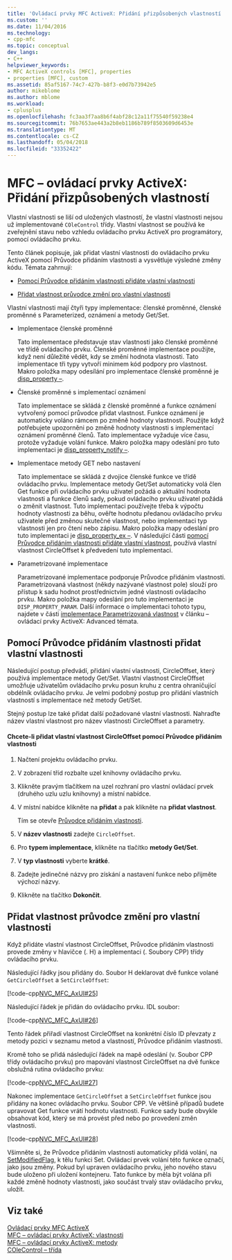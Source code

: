 ```yaml
---
title: 'Ovládací prvky MFC ActiveX: Přidání přizpůsobených vlastností | Microsoft Docs'
ms.custom: ''
ms.date: 11/04/2016
ms.technology:
- cpp-mfc
ms.topic: conceptual
dev_langs:
- C++
helpviewer_keywords:
- MFC ActiveX controls [MFC], properties
- properties [MFC], custom
ms.assetid: 85af5167-74c7-427b-b8f3-e0d7b73942e5
author: mikeblome
ms.author: mblome
ms.workload:
- cplusplus
ms.openlocfilehash: fc3aa3f7aa8b6f4abf28c12a11f75540f59238e4
ms.sourcegitcommit: 76b7653ae443a2b8eb1186b789f8503609d6453e
ms.translationtype: MT
ms.contentlocale: cs-CZ
ms.lasthandoff: 05/04/2018
ms.locfileid: "33352422"
---
```

# <a name="mfc-activex-controls-adding-custom-properties"></a>MFC – ovládací prvky ActiveX: Přidání přizpůsobených vlastností
Vlastní vlastnosti se liší od uložených vlastností, že vlastní vlastnosti nejsou už implementované `COleControl` třídy. Vlastní vlastnost se používá ke zveřejnění stavu nebo vzhledu ovládacího prvku ActiveX pro programátory, pomocí ovládacího prvku.  
  
 Tento článek popisuje, jak přidat vlastní vlastnosti do ovládacího prvku ActiveX pomocí Průvodce přidáním vlastnosti a vysvětluje výsledné změny kódu. Témata zahrnují:  
  
-   [Pomocí Průvodce přidáním vlastnosti přidáte vlastní vlastnosti](#_core_using_classwizard_to_add_a_custom_property)  
  
-   [Přidat vlastnost průvodce změní pro vlastní vlastnosti](#_core_classwizard_changes_for_custom_properties)  
  
 Vlastní vlastnosti mají čtyři typy implementace: členské proměnné, členské proměnné s Parameterized, oznámení a metody Get/Set.  
  
-   Implementace členské proměnné  
  
     Tato implementace představuje stav vlastnosti jako členské proměnné ve třídě ovládacího prvku. Členské proměnné implementace použijte, když není důležité vědět, kdy se změní hodnota vlastnosti. Tato implementace tři typy vytvoří minimem kód podpory pro vlastnost. Makro položka mapy odesílání pro implementace členské proměnné je [disp_property –](../mfc/reference/dispatch-maps.md#disp_property).  
  
-   Členské proměnné s implementací oznámení  
  
     Tato implementace se skládá z členské proměnné a funkce oznámení vytvořený pomocí průvodce přidat vlastnost. Funkce oznámení je automaticky voláno rámcem po změně hodnoty vlastnosti. Použijte když potřebujete upozorněni po změně hodnoty vlastnosti s implementací oznámení proměnné členů. Tato implementace vyžaduje více času, protože vyžaduje volání funkce. Makro položka mapy odeslání pro tuto implementaci je [disp_property_notify –](../mfc/reference/dispatch-maps.md#disp_property_notify).  
  
-   Implementace metody GET nebo nastavení  
  
     Tato implementace se skládá z dvojice členské funkce ve třídě ovládacího prvku. Implementace metody Get/Set automaticky volá člen Get funkce při ovládacího prvku uživatel požádá o aktuální hodnota vlastnosti a funkce členů sady, pokud ovládacího prvku uživatel požádá o změnit vlastnost. Tuto implementaci používejte třeba k výpočtu hodnoty vlastnosti za běhu, ověřte hodnotu předanou ovládacího prvku uživatele před změnou skutečné vlastnost, nebo implementaci typ vlastnosti jen pro čtení nebo zápisu. Makro položka mapy odeslání pro tuto implementaci je [disp_property_ex –](../mfc/reference/dispatch-maps.md#disp_property_ex). V následující části [pomocí Průvodce přidáním vlastnosti přidáte vlastní vlastnost](#_core_using_classwizard_to_add_a_custom_property), používá vlastní vlastnost CircleOffset k předvedení tuto implementaci.  
  
-   Parametrizované implementace  
  
     Parametrizované implementace podporuje Průvodce přidáním vlastnosti. Parametrizovaná vlastnost (někdy nazývané vlastnost pole) slouží pro přístup k sadu hodnot prostřednictvím jedné vlastnosti ovládacího prvku. Makro položka mapy odeslání pro tuto implementaci je `DISP_PROPERTY_PARAM`. Další informace o implementaci tohoto typu, najdete v části [implementace Parametrizovaná vlastnost](../mfc/mfc-activex-controls-advanced-topics.md) v článku – ovládací prvky ActiveX: Advanced témata.  
  
##  <a name="_core_using_classwizard_to_add_a_custom_property"></a> Pomocí Průvodce přidáním vlastnosti přidat vlastní vlastnosti  
 Následující postup předvádí, přidání vlastní vlastnosti, CircleOffset, který používá implementace metody Get/Set. Vlastní vlastnost CircleOffset umožňuje uživatelům ovládacího prvku posun kruhu z centra ohraničující obdélník ovládacího prvku. Je velmi podobný postup pro přidání vlastních vlastností s implementace než metody Get/Set.  
  
 Stejný postup lze také přidat další požadované vlastní vlastnosti. Nahraďte název vlastní vlastnost pro název vlastnosti CircleOffset a parametry.  
  
#### <a name="to-add-the-circleoffset-custom-property-using-the-add-property-wizard"></a>Chcete-li přidat vlastní vlastnost CircleOffset pomocí Průvodce přidáním vlastnosti  
  
1.  Načtení projektu ovládacího prvku.  
  
2.  V zobrazení tříd rozbalte uzel knihovny ovládacího prvku.  
  
3.  Klikněte pravým tlačítkem na uzel rozhraní pro vlastní ovládací prvek (druhého uzlu uzlu knihovny) a místní nabídce.  
  
4.  V místní nabídce klikněte na **přidat** a pak klikněte na **přidat vlastnost**.  
  
     Tím se otevře [Průvodce přidáním vlastnosti](../ide/names-add-property-wizard.md).  
  
5.  V **název vlastnosti** zadejte `CircleOffset`.  
  
6.  Pro **typem implementace**, klikněte na tlačítko **metody Get/Set**.  
  
7.  V **typ vlastnosti** vyberte **krátké**.  
  
8.  Zadejte jedinečné názvy pro získání a nastavení funkce nebo přijměte výchozí názvy.  
  
9. Klikněte na tlačítko **Dokončit**.  
  
##  <a name="_core_classwizard_changes_for_custom_properties"></a> Přidat vlastnost průvodce změní pro vlastní vlastnosti  
 Když přidáte vlastní vlastnost CircleOffset, Průvodce přidáním vlastnosti provede změny v hlavičce (. H) a implementaci (. Soubory CPP) třídy ovládacího prvku.  
  
 Následující řádky jsou přidány do. Soubor H deklarovat dvě funkce volané `GetCircleOffset` a `SetCircleOffset`:  
  
 [!code-cpp[NVC_MFC_AxUI#25](../mfc/codesnippet/cpp/mfc-activex-controls-adding-custom-properties_1.h)]  
  
 Následující řádek je přidán do ovládacího prvku. IDL soubor:  
  
 [!code-cpp[NVC_MFC_AxUI#26](../mfc/codesnippet/cpp/mfc-activex-controls-adding-custom-properties_2.idl)]  
  
 Tento řádek přiřadí vlastnost CircleOffset na konkrétní číslo ID převzaty z metody pozici v seznamu metod a vlastností, Průvodce přidáním vlastnosti.  
  
 Kromě toho se přidá následující řádek na mapě odeslání (v. Soubor CPP třídy ovládacího prvku) pro mapování vlastnost CircleOffset na dvě funkce obslužná rutina ovládacího prvku:  
  
 [!code-cpp[NVC_MFC_AxUI#27](../mfc/codesnippet/cpp/mfc-activex-controls-adding-custom-properties_3.cpp)]  
  
 Nakonec implementace `GetCircleOffset` a `SetCircleOffset` funkce jsou přidány na konec ovládacího prvku. Soubor CPP. Ve většině případů budete upravovat Get funkce vrátí hodnotu vlastnosti. Funkce sady bude obvykle obsahovat kód, který se má provést před nebo po provedení změn vlastnosti.  
  
 [!code-cpp[NVC_MFC_AxUI#28](../mfc/codesnippet/cpp/mfc-activex-controls-adding-custom-properties_4.cpp)]  
  
 Všimněte si, že Průvodce přidáním vlastnosti automaticky přidá volání, na [SetModifiedFlag](../mfc/reference/colecontrol-class.md#setmodifiedflag), k tělu funkci Set. Ovládací prvek volání této funkce označí, jako jsou změny. Pokud byl upraven ovládacího prvku, jeho nového stavu bude uloženo při uložení kontejneru. Tato funkce by měla být volána při každé změně hodnoty vlastnosti, jako součást trvalý stav ovládacího prvku, uložit.  
  
## <a name="see-also"></a>Viz také  
 [Ovládací prvky MFC ActiveX](../mfc/mfc-activex-controls.md)   
 [MFC – ovládací prvky ActiveX: vlastnosti](../mfc/mfc-activex-controls-properties.md)   
 [MFC – ovládací prvky ActiveX: metody](../mfc/mfc-activex-controls-methods.md)   
 [COleControl – třída](../mfc/reference/colecontrol-class.md)
